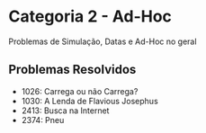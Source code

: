 # Categoria 2 - Ad-Hoc
Problemas de Simulação, Datas e Ad-Hoc no geral

## Problemas Resolvidos
- 1026: Carrega ou não Carrega?
- 1030: A Lenda de Flavious Josephus
- 2413: Busca na Internet
- 2374: Pneu

